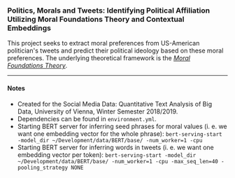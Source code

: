 ### Politics, Morals and Tweets: Identifying Political Affiliation Utilizing Moral Foundations Theory and Contextual Embeddings

This project seeks to extract moral preferences from US-American politician's tweets and predict their political ideology based on these moral preferences. The underlying theoretical framework is the _[Moral Foundations Theory](https://en.wikipedia.org/wiki/Moral_foundations_theory)_.
   
------

#### Notes

* Created for the Social Media Data: Quantitative Text Analysis of Big Data, University of Vienna, Winter Semester 2018/2019.
* Dependencies can be found in `environment.yml`.
* Starting BERT server for inferring seed phrases for moral values (i. e. we want one embedding vector for the whole phrase): 
```bert-serving-start -model_dir ~/Development/data/BERT/base/ -num_worker=1 -cpu``` 
* Starting BERT server for inferring words in tweets (i. e. we want one embedding vector per token): 
```bert-serving-start -model_dir ~/Development/data/BERT/base/ -num_worker=1 -cpu -max_seq_len=40 -pooling_strategy NONE``` 
